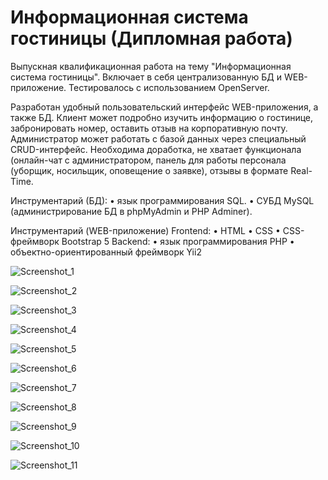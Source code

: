 # Информационная система гостиницы (Дипломная работа)
Выпускная квалификационная работа на тему "Информационная система гостиницы". Включает в себя централизованную БД и WEB-приложение. Тестировалось с использованием OpenServer.

Разработан удобный пользовательский интерфейс WEB-приложения, а также БД. 
Клиент может подробно изучить информацию о гостинице, забронировать номер, оставить отзыв на корпоративную почту. 
Администратор может работать с базой данных через специальный CRUD-интерфейс.
Необходима доработка, не хватает функционала (онлайн-чат с администратором, панель для работы персонала (уборщик, носильщик, оповещение о заявке), отзывы в формате Real-Time.

Инструментарий (БД): 
  • язык программирования SQL. 
  • СУБД MySQL (администрирование БД в phpMyAdmin и PHP Adminer).

Инструментарий (WEB-приложение) 
  Frontend: 
    • HTML 
    • СSS 
    • CSS-фреймворк Bootstrap 5 
  Backend: 
    • язык программирования PHP 
    • объектно-ориентированный фреймворк Yii2


![Screenshot_1](https://user-images.githubusercontent.com/38008327/175290695-8e213469-0099-4b10-89b0-33fc7768698e.png)

![Screenshot_2](https://user-images.githubusercontent.com/38008327/175290708-f808ecdf-e587-481f-b986-d7fe5ed4fe87.png)

![Screenshot_3](https://user-images.githubusercontent.com/38008327/175290718-a2186213-64d1-4ab6-878e-4de1b8e55b6b.png)

![Screenshot_4](https://user-images.githubusercontent.com/38008327/175290727-f39abf53-3e81-4971-a787-121220a0895a.png)

![Screenshot_5](https://user-images.githubusercontent.com/38008327/175290751-7acaa2f1-2d66-46db-bd29-9d8dac6b495b.png)

![Screenshot_6](https://user-images.githubusercontent.com/38008327/175290773-301034a7-0c0f-4690-8219-546a65686c43.png)

![Screenshot_7](https://user-images.githubusercontent.com/38008327/175290785-08e16cca-38e6-447c-bf47-0f54d15c2f9c.png)

![Screenshot_8](https://user-images.githubusercontent.com/38008327/175290791-3adbccd0-9a66-4b73-af08-73397f1edc73.png)

![Screenshot_9](https://user-images.githubusercontent.com/38008327/175290799-287d8f36-218d-4da4-9d1d-55f1fd70a9a0.png)

![Screenshot_10](https://user-images.githubusercontent.com/38008327/175290806-d8a9ad6a-5285-4c2c-a612-9c2d2b20bf82.png)

![Screenshot_11](https://user-images.githubusercontent.com/38008327/175290811-3275a073-eab8-4e86-ab21-53e71b97e167.png)

